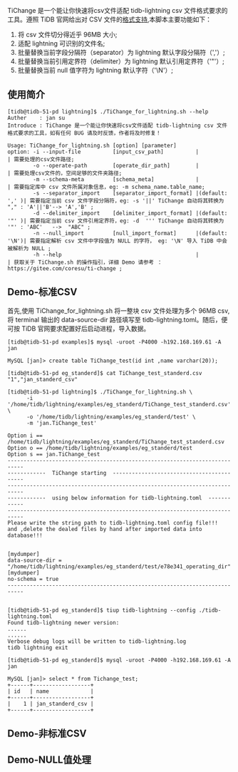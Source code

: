 
TiChange 是一个能让你快速将csv文件适配 tidb-lightning csv 文件格式要求的工具。遵照 TiDB 官网给出对 CSV 文件的[格式支持](https://docs.pingcap.com/zh/tidb/dev/migrate-from-csv-using-tidb-lightning),本脚本主要功能如下：
1. 将 csv 文件切分得近乎 96MB 大小;
2. 适配 lightning 可识别的文件名;
3. 批量替换当前字段分隔符（separator）为 lightning 默认字段分隔符（','）;
4. 批量替换当前引用定界符（delimiter）为 lightning 默认引用定界符（'"'）;
5. 批量替换当前  null 值字符为 lightning 默认字符（'\N'）;


## 使用简介
```shell
[tidb@tidb-51-pd lightning]$ ./TiChange_for_lightning.sh --help
Auther    : jan su
Introduce : TiChange 是一个能让你快速将csv文件适配 tidb-lightning csv 文件格式要求的工具，如有任何 BUG 请及时反馈，作者将及时修复！
 
Usage: TiChange_for_lightning.sh [option] [parameter]
option: -i --input-file          [input_csv_path]          |               | 需要处理的csv文件路径;
        -o --operate-path        [operate_dir_path]        |               | 需要处理csv文件的，空间足够的文件夹路径;
        -m --schema-meta         [schema_meta]             |               | 需要指定库中 csv 文件所属对象信息，eg: -m schema_name.table_name;
        -s --separator_import    [separator_import_format] |(default: ',' )| 需要指定当前 csv 文件字段分隔符，eg: -s '||' TiChange 自动将其转换为 "," : 'A'||'B'--> 'A','B' ;
        -d --delimiter_import    [delimiter_import_format] |(default: '"' )| 需要指定当前 csv 文件引用定界符，eg: -d  ''' TiChange 自动将其转换为 '"' : 'ABC'   -->  "ABC" ;
        -n --null_import         [null_import_format]      |(default: '\N')| 需要指定解析 csv 文件中字段值为 NULL 的字符， eg: '\N' 导入 TiDB 中会被解析为 NULL ;
        -h --help                                          |               | 获取关于 TiChange.sh 的操作指引，详细 Demo 请参考 ： https://gitee.com/coresu/ti-change ;
```



## Demo-标准CSV
首先,使用 TiChange_for_lightning.sh 将一整块 csv 文件处理为多个 96MB csv,将 terminal 输出的 data-source-dir 路径填写至 tidb-lightning.toml。随后，便可按 TiDB 官网要求配置好后启动进程，导入数据。
```shell
[tidb@tidb-51-pd examples]$ mysql -uroot -P4000 -h192.168.169.61 -A jan

MySQL [jan]> create table TiChange_test(id int ,name varchar(20));

[tidb@tidb-51-pd eg_standerd]$ cat TiChange_test_standerd.csv 
"1","jan_standerd_csv"

[tidb@tidb-51-pd lightning]$ ./TiChange_for_lightning.sh \
      -i '/home/tidb/lightning/examples/eg_standerd/TiChange_test_standerd.csv' \
      -o '/home/tidb/lightning/examples/eg_standerd/test' \
      -m 'jan.TiChange_test'

Option i == /home/tidb/lightning/examples/eg_standerd/TiChange_test_standerd.csv
Option o == /home/tidb/lightning/examples/eg_standerd/test
Option s == jan.TiChange_test
---------------------------------------------------------------------------
------------  TiChange starting  ------------------------------------------
---------------------------------------------------------------------------
------------  using below information for tidb-lightning.toml  ------------
---------------------------------------------------------------------------
Please write the string path to tidb-lightning.toml config file!!!
and ,delete the dealed files by hand after imported data into database!!!


[mydumper]
data-source-dir = "/home/tidb/lightning/examples/eg_standerd/test/e78e341_operating_dir"
[mydumper]
no-schema = true
---------------------------------------------------------------------------


[tidb@tidb-51-pd eg_standerd]$ tiup tidb-lightning --config ./tidb-lightning.toml
Found tidb-lightning newer version:
......
......
Verbose debug logs will be written to tidb-lightning.log
tidb lightning exit

[tidb@tidb-51-pd eg_standerd]$ mysql -uroot -P4000 -h192.168.169.61 -A jan

MySQL [jan]> select * from Tichange_test;
+------+------------------+
| id   | name             |
+------+------------------+
|    1 | jan_standerd_csv |
+------+------------------+
```




## Demo-非标准CSV


## Demo-NULL值处理

